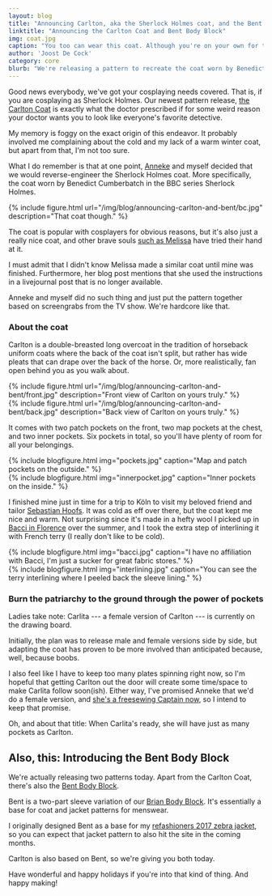 ```yaml
---
layout: blog
title: "Announcing Carlton, aka the Sherlock Holmes coat, and the Bent Body Block."
linktitle: "Announcing the Carlton Coat and Bent Body Block"
img: coat.jpg
caption: "You too can wear this coat. Although you're on your own for the hat. At least for now."
author: 'Joost De Cock'
category: core
blurb: "We're releasing a pattern to recreate the coat worn by Benedict Cumberbatch in Sherlock Holmes, as well as the block it's based on."
---
```

Good news everybody, we've got your cosplaying needs covered. That is, if you are cosplaying as Sherlock Holmes.
Our newest pattern release, [the Carlton Coat](/patterns/carlton) is exactly what the doctor prescribed if for some weird reason
your doctor wants you to look like everyone's favorite detective.

My memory is foggy on the exact origin of this endeavor. It probably involved
me complaining about the cold and my lack of a warm winter coat, but apart from that, I'm not too sure.

What I do remember is that at one point, 
[Anneke](http://www.annekecaramin.com/) and myself decided that we would reverse-engineer the Sherlock Holmes coat.
More specifically, the coat worn by Benedict Cumberbatch in the BBC series Sherlock Holmes.

{% include figure.html url="/img/blog/announcing-carlton-and-bent/bc.jpg" description="That coat though." %}

The coat is popular with cosplayers for obvious reasons, but it's also just a really nice coat, and
other brave souls [such as Melissa](http://blog.fehrtrade.com/gallery/868/the-sherlock-coat/) have tried their hand at it.

I must admit that I didn't know Melissa made a similar coat until mine was finished. Furthermore, her blog post
mentions that she used the instructions in a livejournal post that is no longer available.

Anneke and myself did no such thing and just put the pattern together based on screengrabs from the TV show.
We're hardcore like that.

### About the coat

Carlton is a double-breasted long overcoat in the tradition of horseback uniform coats
where the back of the coat isn't split, but rather has wide pleats that can drape over the back of the horse. 
Or, more realistically, fan open behind you as you walk about.

<div class="row">
<div class="col-sm-6">
{% include figure.html url="/img/blog/announcing-carlton-and-bent/front.jpg" description="Front view of Carlton on yours truly." %}
</div>
<div class="col-sm-6">
{% include figure.html url="/img/blog/announcing-carlton-and-bent/back.jpg" description="Back view of Carlton on yours truly." %}
</div>
</div>

It comes with two patch pockets on the front, two map pockets at the chest, and two inner pockets.
Six pockets in total, so you'll have plenty of room for all your belongings.

<div class="row">
<div class="col">
{% include blogfigure.html img="pockets.jpg" caption="Map and patch pockets on the outside." %}
</div>
<div class="col">
{% include blogfigure.html img="innerpocket.jpg" caption="Inner pockets on the inside." %}
</div>
</div>

I finished mine just in time for a trip to K&ouml;ln to visit my beloved friend and tailor 
[Sebastian Hoofs](http://sebastian-hoofs.de/massschneider/).
It was cold as eff over there, but the coat kept me nice and warm. Not surprising since it's made in a hefty
wool I picked up in [Bacci in Florence](http://www.baccitessuti.it/en/index.html) over the summer, and I took
the extra step of interlining it with French terry (I really don't like to be cold).

<div class="row">
<div class="col">
{% include blogfigure.html img="bacci.jpg" caption="I have no affiliation with Bacci, I'm just a sucker for great fabric stores." %}
</div>
<div class="col">
{% include blogfigure.html img="interlining.jpg" caption="You can see the terry interlining where I peeled back the sleeve lining." %}
</div>
</div>

### Burn the patriarchy to the ground through the power of pockets

Ladies take note: Carlita --- a female version of Carlton --- is currently on the drawing board.

Initially, the plan was to release male and female versions side by side, but adapting the coat 
has proven to be more involved than anticipated because, well, because boobs. 

I also feel like I have to 
keep too many plates spinning right now, so I'm hopeful that getting Carlton out the door will
create some time/space to make Carlita follow soon(ish). Either way, I've promised Anneke that we'd
do a female version, and [she's a freesewing Captain now](/patrons), so I intend to keep that promise.

Oh, and about that title: When Carlita's ready, she will have just as many pockets as Carlton.

## Also, this: Introducing the Bent Body Block
We're actually releasing two patterns today. Apart from the Carlton Coat, there's also
the [Bent Body Block](/patterns/bent).

Bent is a two-part sleeve variation of our [Brian Body Block](/patterns/bent). It's essentially a base 
for coat and jacket patterns for menswear.

I originally designed Bent as a base for my [refashioners 2017 zebra jacket](/blog/the-refashioners-2017/),
so you can expect that jacket pattern to also hit the site in the coming months.

Carlton is also based on Bent, so we're giving you both today. 

Have wonderful and happy holidays if you're into that kind of thing. And happy making!
